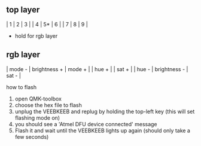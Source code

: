   ## top layer

  |   1  |   2  |   3  |
  |   4  |   5* |   6  |
  |   7  |   8  |   9  |


  * hold for rgb layer

  ## rgb layer

  | mode - | brightness +  | mode + |
  | hue +  |               | sat +  |
  | hue -  | brightness -  | sat -  |


  
  how to flash
  1) open QMK-toolbox
  2) choose the hex file to flash
  3) unplug the VEEBKEEB and replug by holding the top-left key (this will set flashing mode on)
  4) you should see a 'Atmel DFU device connected' message
  5) Flash it and wait until the VEEBKEEB lights up again (should only take a few seconds)
